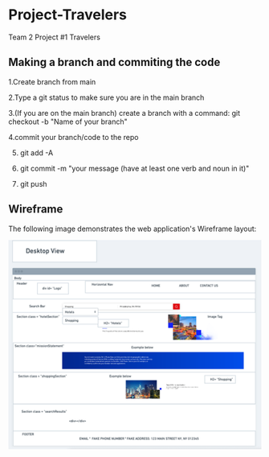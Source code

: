 # Project-Travelers
Team 2 Project #1  Travelers


## Making a branch and commiting the code
1.Create branch from main

2.Type a git status to make sure you are in the main branch

3.(If you are on the main branch) create a branch with a command:
git checkout -b "Name of your branch"

4.commit your branch/code to the repo

5. git add -A 

6. git commit -m "your message (have at least one verb and noun in it)"

7. git push

## Wireframe
The following image demonstrates the web application's Wireframe layout:

![Note: This layout is designed for desktop viewing, you may notice that some of the elements don't look exactly like the mock-up at a resolution smaller than 768px.](./Assets/images/wireFrame.png)
